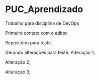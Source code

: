 # PUC_Aprendizado
Trabalho para disciplina de DevOps

Primeiro contato com o editor.

Repositório para teste.

Gerando alterações para teste.
Alteração 1;

Alteração 2;

Alteração 3;
